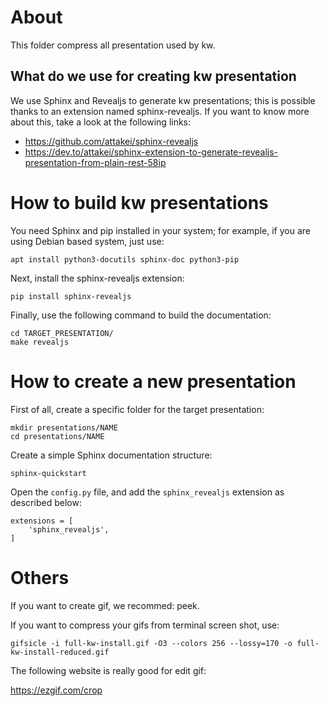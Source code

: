 # About

This folder compress all presentation used by kw.

## What do we use for creating kw presentation

We use Sphinx and Revealjs to generate kw presentations; this is possible
thanks to an extension named sphinx-revealjs. If you want to know more about
this, take a look at the following links:

* https://github.com/attakei/sphinx-revealjs
* https://dev.to/attakei/sphinx-extension-to-generate-revealjs-presentation-from-plain-rest-58ip

# How to build kw presentations

You need Sphinx and pip installed in your system; for example, if you are using
Debian based system, just use:

```
apt install python3-docutils sphinx-doc python3-pip
```

Next, install the sphinx-revealjs extension:

```
pip install sphinx-revealjs
```

Finally, use the following command to build the documentation:

```
cd TARGET_PRESENTATION/
make revealjs
```

# How to create a new presentation

First of all, create a specific folder for the target presentation:

```
mkdir presentations/NAME
cd presentations/NAME
```

Create a simple Sphinx documentation structure:

```
sphinx-quickstart
```

Open the `config.py` file, and add the `sphinx_revealjs` extension as described
below:

```
extensions = [
    'sphinx_revealjs',
]
```

# Others

If you want to create gif, we recommed: peek.

If you want to compress your gifs from terminal screen shot, use:

```
gifsicle -i full-kw-install.gif -O3 --colors 256 --lossy=170 -o full-kw-install-reduced.gif
```

The following website is really good for edit gif:

 https://ezgif.com/crop
